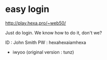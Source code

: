 # easy login

http://play.hexa.pro/~web50/

Just do login. We know how to do it, don't we?

ID : John Smith
PW : hexahexaiamhexa

- iwyoo (original version : tunz)
